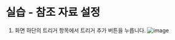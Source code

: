 실습 - 참조 자료 설정
===

1) 화면 하단의 트리거 항목에서 트리거 추가 버튼을 누릅니다.
![image](https://github.com/user-attachments/assets/613af4c7-69c5-4c4e-81ec-aa30e5697698)
